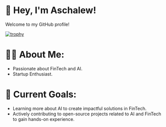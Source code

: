 # 🌟 Hey, I'm Aschalew!
Welcome to my GitHub profile!

[![trophy](https://github-profile-trophy.vercel.app/?username=AschalewMathewosDamtew&theme=onedark)](https://github.com/ryo-ma/github-profile-trophy)

# 👩‍💻 About Me:
- Passionate about FinTech and AI. 
- Startup Enthusiast.
# 🎯 Current Goals:
- Learning more about AI to create impactful solutions in FinTech.
- Actively contributing to open-source projects related to AI and FinTech to gain hands-on experience.


